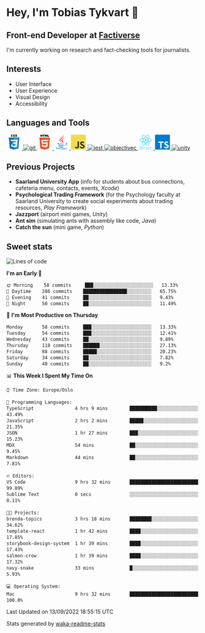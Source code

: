 # Hey, I'm Tobias Tykvart 🦉
## Front-end Developer at [Factiverse](https://www.factiverse.no/)

I'm currently working on research and fact-checking tools for journalists.

## Interests

- User Interface
- User Experience
- Visual Design
- Accessibility

## Languages and Tools
<p align="left"> <a href="https://www.w3schools.com/css/" target="_blank" rel="noreferrer"> <img src="https://raw.githubusercontent.com/devicons/devicon/master/icons/css3/css3-original-wordmark.svg" alt="css3" width="40" height="40"/> </a> <a href="https://git-scm.com/" target="_blank" rel="noreferrer"> <img src="https://www.vectorlogo.zone/logos/git-scm/git-scm-icon.svg" alt="git" width="40" height="40"/> </a> <a href="https://www.w3.org/html/" target="_blank" rel="noreferrer"> <img src="https://raw.githubusercontent.com/devicons/devicon/master/icons/html5/html5-original-wordmark.svg" alt="html5" width="40" height="40"/> </a> <a href="https://www.java.com" target="_blank" rel="noreferrer"> <img src="https://raw.githubusercontent.com/devicons/devicon/master/icons/java/java-original.svg" alt="java" width="40" height="40"/> </a> <a href="https://developer.mozilla.org/en-US/docs/Web/JavaScript" target="_blank" rel="noreferrer"> <img src="https://raw.githubusercontent.com/devicons/devicon/master/icons/javascript/javascript-original.svg" alt="javascript" width="40" height="40"/> </a> <a href="https://jestjs.io" target="_blank" rel="noreferrer"> <img src="https://www.vectorlogo.zone/logos/jestjsio/jestjsio-icon.svg" alt="jest" width="40" height="40"/> </a> <a href="https://developer.apple.com/library/archive/documentation/Cocoa/Conceptual/ProgrammingWithObjectiveC/Introduction/Introduction.html" target="_blank" rel="noreferrer"> <img src="https://www.vectorlogo.zone/logos/apple_objectivec/apple_objectivec-icon.svg" alt="objectivec" width="40" height="40"/> </a> <a href="https://reactjs.org/" target="_blank" rel="noreferrer"> <img src="https://raw.githubusercontent.com/devicons/devicon/master/icons/react/react-original-wordmark.svg" alt="react" width="40" height="40"/> </a> <a href="https://www.typescriptlang.org/" target="_blank" rel="noreferrer"> <img src="https://raw.githubusercontent.com/devicons/devicon/master/icons/typescript/typescript-original.svg" alt="typescript" width="40" height="40"/> </a> <a href="https://unity.com/" target="_blank" rel="noreferrer"> <img src="https://www.vectorlogo.zone/logos/unity3d/unity3d-icon.svg" alt="unity" width="40" height="40"/> </a> </p>

## Previous Projects

- **Saarland University App** (info for students about bus connections, cafeteria menu, contacts, events, *Xcode*)
- **Psychological Trading Framework** (for the Psychology faculty at Saarland University to create social experiments about trading resources, *Play Framework*)
- **Jazzport** (airport mini games, *Unity*)
- **Ant sim** (simulating ants with assembly like code, *Java*)
- **Catch the sun** (mini game, *Python*)

## Sweet stats

<!--START_SECTION:waka-->
![Lines of code](https://img.shields.io/badge/From%20Hello%20World%20I%27ve%20Written-78%20Thousand%20lines%20of%20code-blue)

**I'm an Early 🐤** 

```text
🌞 Morning    58 commits     ███░░░░░░░░░░░░░░░░░░░░░░   13.33% 
🌆 Daytime    286 commits    ████████████████░░░░░░░░░   65.75% 
🌃 Evening    41 commits     ██░░░░░░░░░░░░░░░░░░░░░░░   9.43% 
🌙 Night      50 commits     ██░░░░░░░░░░░░░░░░░░░░░░░   11.49%

```
📅 **I'm Most Productive on Thursday** 

```text
Monday       58 commits     ███░░░░░░░░░░░░░░░░░░░░░░   13.33% 
Tuesday      54 commits     ███░░░░░░░░░░░░░░░░░░░░░░   12.41% 
Wednesday    43 commits     ██░░░░░░░░░░░░░░░░░░░░░░░   9.89% 
Thursday     118 commits    ██████░░░░░░░░░░░░░░░░░░░   27.13% 
Friday       88 commits     █████░░░░░░░░░░░░░░░░░░░░   20.23% 
Saturday     34 commits     ██░░░░░░░░░░░░░░░░░░░░░░░   7.82% 
Sunday       40 commits     ██░░░░░░░░░░░░░░░░░░░░░░░   9.2%

```


📊 **This Week I Spent My Time On** 

```text
⌚︎ Time Zone: Europe/Oslo

💬 Programming Languages: 
TypeScript               4 hrs 9 mins        ██████████░░░░░░░░░░░░░░░   43.49% 
JavaScript               2 hrs 2 mins        █████░░░░░░░░░░░░░░░░░░░░   21.35% 
JSON                     1 hr 27 mins        ███░░░░░░░░░░░░░░░░░░░░░░   15.23% 
MDX                      54 mins             ██░░░░░░░░░░░░░░░░░░░░░░░   9.45% 
Markdown                 44 mins             ██░░░░░░░░░░░░░░░░░░░░░░░   7.81%

🔥 Editors: 
VS Code                  9 hrs 32 mins       █████████████████████████   99.89% 
Sublime Text             0 secs              ░░░░░░░░░░░░░░░░░░░░░░░░░   0.11%

🐱‍💻 Projects: 
brenda-topics            3 hrs 18 mins       ████████░░░░░░░░░░░░░░░░░   34.62% 
template-react           1 hr 42 mins        ████░░░░░░░░░░░░░░░░░░░░░   17.85% 
storybook-design-system  1 hr 39 mins        ████░░░░░░░░░░░░░░░░░░░░░   17.43% 
salmon-crow              1 hr 39 mins        ████░░░░░░░░░░░░░░░░░░░░░   17.32% 
navy-snake               33 mins             █░░░░░░░░░░░░░░░░░░░░░░░░   5.93%

💻 Operating System: 
Mac                      9 hrs 32 mins       █████████████████████████   100.0%

```


 Last Updated on 13/09/2022 18:55:15 UTC
<!--END_SECTION:waka-->
Stats generated by [waka-readme-stats](https://github.com/anmol098/waka-readme-stats)
